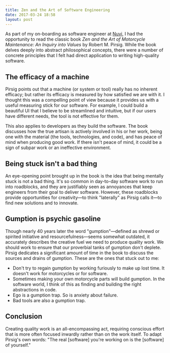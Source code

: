 ```yaml
---
title: Zen and the Art of Software Engineering
date: 2017-03-24 18:58
layout: post
---
```


As part of my on-boarding as software engineer at [Nuvi](https://www.nuvi.com/), I had the opportunity to read the classic book _Zen and the Art of Motorcycle Maintenance: An Inquiry into Values_ by Robert M. Pirsig. While the book delves deeply into abstract philosophical concepts, there were a number of concrete principles that I felt had direct application to writing high-quality software.

## The efficacy of a machine

Pirsig points out that a machine (or system or tool) really has no inherent efficacy; but rather its efficacy is measured by how satisfied we are with it. I thought this was a compelling point of view because it provides us with a useful measuring stick for our software. For example, I could build a beautiful UI that I believe to be streamlined and intuitive, but if our users have different needs, the tool is not effective for them.

This also applies to developers as they build the software. The book discusses how the true artisan is actively involved in his or her work, being one with the material (the tools, technologies, and code), and has peace of mind when producing good work. If there isn't peace of mind, it could be a sign of subpar work or an ineffective environment.

## Being stuck isn't a bad thing

An eye-opening point brought up in the book is the idea that being mentally stuck is not a bad thing. It's so common in day-to-day software work to run into roadblocks, and they are justifiably seen as annoyances that keep engineers from their goal to deliver software. However, these roadblocks provide opportunities for creativity—to think "laterally" as Pirsig calls it—to find new solutions and to innovate.

## Gumption is psychic gasoline

Though nearly 40 years later the word "gumption"—defined as shrewd or spirited initiative and resourcefulness—seems somewhat outdated, it accurately describes the creative fuel we need to produce quality work. We should work to ensure that our proverbial tanks of gumption don't deplete. Pirsig dedicates a significant amount of time in the book to discuss the sources and drains of gumption. These are the ones that stuck out to me:

* Don't try to regain gumption by working furiously to make up lost time. It doesn't work for motorcycles or for software.
* Sometimes making your own motorcycle parts will build gumption. In the software world, I think of this as finding and building the right abstractions in code.
* Ego is a gumption trap. So is anxiety about failure.
* Bad tools are also a gumption trap.

## Conclusion

Creating quality work is an all-encompassing act, requiring conscious effort that is more often focused inwardly rather than on the work itself. To adapt Pirsig's own words: "The real [software] you're working on is the [software] of yourself."
